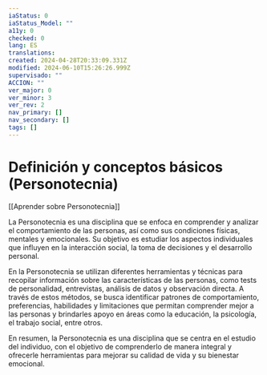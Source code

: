 ```yaml
---
iaStatus: 0
iaStatus_Model: ""
a11y: 0
checked: 0
lang: ES
translations: 
created: 2024-04-28T20:33:09.331Z
modified: 2024-06-10T15:26:26.999Z
supervisado: ""
ACCION: ""
ver_major: 0
ver_minor: 3
ver_rev: 2
nav_primary: []
nav_secondary: []
tags: []
---
```

# Definición y conceptos básicos (Personotecnia)

[[Aprender sobre Personotecnia]]

La Personotecnia es una disciplina que se enfoca en comprender y analizar el comportamiento de las personas, así como sus condiciones físicas, mentales y emocionales. Su objetivo es estudiar los aspectos individuales que influyen en la interacción social, la toma de decisiones y el desarrollo personal. 

En la Personotecnia se utilizan diferentes herramientas y técnicas para recopilar información sobre las características de las personas, como tests de personalidad, entrevistas, análisis de datos y observación directa. A través de estos métodos, se busca identificar patrones de comportamiento, preferencias, habilidades y limitaciones que permitan comprender mejor a las personas y brindarles apoyo en áreas como la educación, la psicología, el trabajo social, entre otros. 

En resumen, la Personotecnia es una disciplina que se centra en el estudio del individuo, con el objetivo de comprenderlo de manera integral y ofrecerle herramientas para mejorar su calidad de vida y su bienestar emocional.

